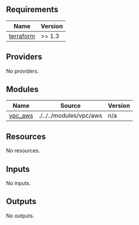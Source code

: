 <!-- BEGIN_TF_DOCS -->
## Requirements

| Name | Version |
|------|---------|
| <a name="requirement_terraform"></a> [terraform](#requirement\_terraform) | >= 1.3 |

## Providers

No providers.

## Modules

| Name | Source | Version |
|------|--------|---------|
| <a name="module_vpc_aws"></a> [vpc\_aws](#module\_vpc\_aws) | ./../../modules/vpc/aws | n/a |

## Resources

No resources.

## Inputs

No inputs.

## Outputs

No outputs.
<!-- END_TF_DOCS -->